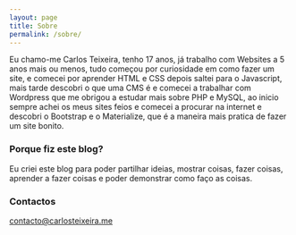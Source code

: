 ```yaml
---
layout: page
title: Sobre
permalink: /sobre/
---
```


Eu chamo-me Carlos Teixeira, tenho 17 anos, já trabalho com Websites a 5 anos mais ou menos, tudo começou por curiosidade em como fazer um site, e comecei por aprender HTML e CSS depois saltei para o Javascript, mais tarde descobri o que uma CMS é e comecei a trabalhar com Wordpress que me obrigou a estudar mais sobre PHP e MySQL, ao inicio sempre achei os meus sites feios e comecei a procurar na internet e descobri o Bootstrap e o Materialize, que é a maneira mais pratica de fazer um site bonito.

### Porque fiz este blog?

Eu criei este blog para poder partilhar ideias, mostrar coisas, fazer coisas, aprender a fazer coisas e poder demonstrar como faço as coisas.

### Contactos

[contacto@carlosteixeira.me](mailto:contacto@carlosteixeira.me)
